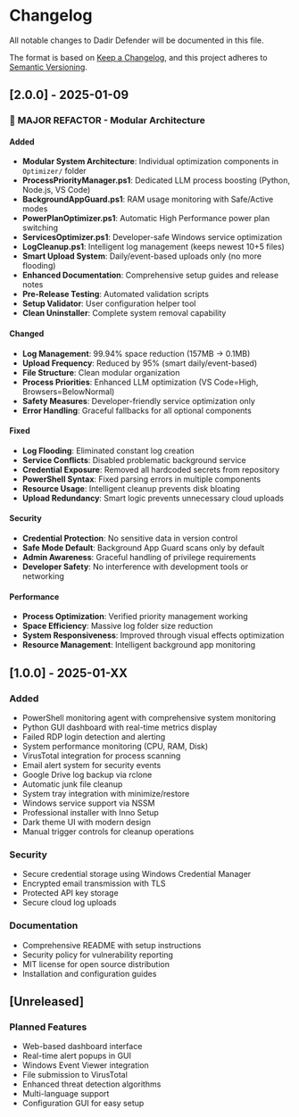 # Changelog

All notable changes to Dadir Defender will be documented in this file.

The format is based on [Keep a Changelog](https://keepachangelog.com/en/1.0.0/),
and this project adheres to [Semantic Versioning](https://semver.org/spec/v2.0.0.html).

## [2.0.0] - 2025-01-09

### 🔧 **MAJOR REFACTOR - Modular Architecture**

#### Added
- **Modular System Architecture**: Individual optimization components in `Optimizer/` folder
- **ProcessPriorityManager.ps1**: Dedicated LLM process boosting (Python, Node.js, VS Code)
- **BackgroundAppGuard.ps1**: RAM usage monitoring with Safe/Active modes
- **PowerPlanOptimizer.ps1**: Automatic High Performance power plan switching
- **ServicesOptimizer.ps1**: Developer-safe Windows service optimization
- **LogCleanup.ps1**: Intelligent log management (keeps newest 10+5 files)
- **Smart Upload System**: Daily/event-based uploads only (no more flooding)
- **Enhanced Documentation**: Comprehensive setup guides and release notes
- **Pre-Release Testing**: Automated validation scripts
- **Setup Validator**: User configuration helper tool
- **Clean Uninstaller**: Complete system removal capability

#### Changed
- **Log Management**: 99.94% space reduction (157MB → 0.1MB)
- **Upload Frequency**: Reduced by 95% (smart daily/event-based)
- **File Structure**: Clean modular organization
- **Process Priorities**: Enhanced LLM optimization (VS Code=High, Browsers=BelowNormal)
- **Safety Measures**: Developer-friendly service optimization only
- **Error Handling**: Graceful fallbacks for all optional components

#### Fixed
- **Log Flooding**: Eliminated constant log creation
- **Service Conflicts**: Disabled problematic background service
- **Credential Exposure**: Removed all hardcoded secrets from repository
- **PowerShell Syntax**: Fixed parsing errors in multiple components
- **Resource Usage**: Intelligent cleanup prevents disk bloating
- **Upload Redundancy**: Smart logic prevents unnecessary cloud uploads

#### Security
- **Credential Protection**: No sensitive data in version control
- **Safe Mode Default**: Background App Guard scans only by default
- **Admin Awareness**: Graceful handling of privilege requirements
- **Developer Safety**: No interference with development tools or networking

#### Performance
- **Process Optimization**: Verified priority management working
- **Space Efficiency**: Massive log folder size reduction
- **System Responsiveness**: Improved through visual effects optimization
- **Resource Management**: Intelligent background app monitoring

## [1.0.0] - 2025-01-XX

### Added
- PowerShell monitoring agent with comprehensive system monitoring
- Python GUI dashboard with real-time metrics display
- Failed RDP login detection and alerting
- System performance monitoring (CPU, RAM, Disk)
- VirusTotal integration for process scanning
- Email alert system for security events
- Google Drive log backup via rclone
- Automatic junk file cleanup
- System tray integration with minimize/restore
- Windows service support via NSSM
- Professional installer with Inno Setup
- Dark theme UI with modern design
- Manual trigger controls for cleanup operations

### Security
- Secure credential storage using Windows Credential Manager
- Encrypted email transmission with TLS
- Protected API key storage
- Secure cloud log uploads

### Documentation
- Comprehensive README with setup instructions
- Security policy for vulnerability reporting
- MIT license for open source distribution
- Installation and configuration guides

## [Unreleased]

### Planned Features
- Web-based dashboard interface
- Real-time alert popups in GUI
- Windows Event Viewer integration
- File submission to VirusTotal
- Enhanced threat detection algorithms
- Multi-language support
- Configuration GUI for easy setup
